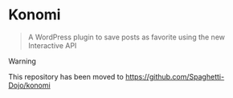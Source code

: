 # Konomi

> A WordPress plugin to save posts as favorite using the new Interactive API

> [!WARNING]
> This repository has been moved to https://github.com/Spaghetti-Dojo/konomi
